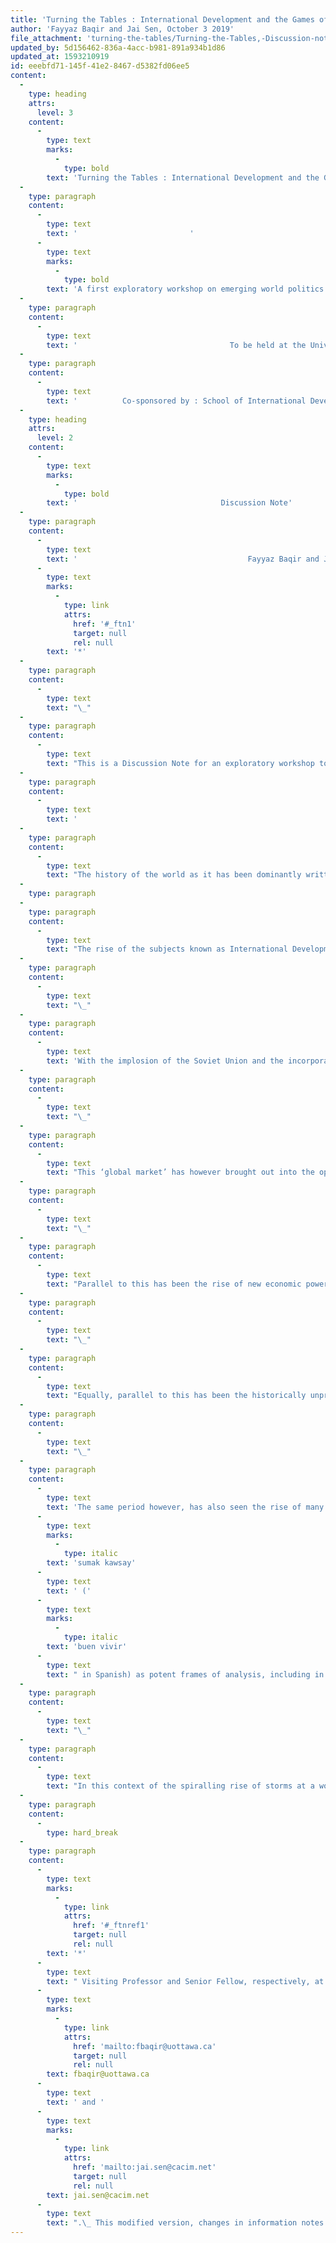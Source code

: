```yaml
---
title: 'Turning the Tables : International Development and the Games of Empire - Discussion Note'
author: 'Fayyaz Baqir and Jai Sen, October 3 2019'
file_attachment: 'turning-the-tables/Turning-the-Tables,-Discussion-note-for-Workshop.pdf'
updated_by: 5d156462-836a-4acc-b981-891a934b1d86
updated_at: 1593210919
id: eeebfd71-145f-41e2-8467-d5382fd06ee5
content:
  -
    type: heading
    attrs:
      level: 3
    content:
      -
        type: text
        marks:
          -
            type: bold
        text: 'Turning the Tables : International Development and the Games of Empire'
  -
    type: paragraph
    content:
      -
        type: text
        text: '                         '
      -
        type: text
        marks:
          -
            type: bold
        text: 'A first exploratory workshop on emerging world politics and (dis)order'
  -
    type: paragraph
    content:
      -
        type: text
        text: '                                  To be held at the University of Ottawa, November 5 2019'
  -
    type: paragraph
    content:
      -
        type: text
        text: '          Co-sponsored by : School of International Development and Globalisation Studies, University of Ottawa, Joint Chair in Women''s Studies at Carleton University and the University of Ottawa, and uOttawa Development Student Association (AEDSA), and uOttawa International Development Graduate Student Association (GDVM)'
  -
    type: heading
    attrs:
      level: 2
    content:
      -
        type: text
        marks:
          -
            type: bold
        text: '                                Discussion Note'
  -
    type: paragraph
    content:
      -
        type: text
        text: '                                      Fayyaz Baqir and Jai Sen, October 3 2019 '
      -
        type: text
        marks:
          -
            type: link
            attrs:
              href: '#_ftn1'
              target: null
              rel: null
        text: '*'
  -
    type: paragraph
    content:
      -
        type: text
        text: "\_"
  -
    type: paragraph
    content:
      -
        type: text
        text: "This is a Discussion Note for an exploratory workshop to initiate dialogue on emerging world politics and (dis)order, to be held at the University of Ottawa on November 5 2019. \_Many of us - as teachers, as researchers, as students, as development practitioners, as activists, and as normal people in our everyday lives (and also in our various identities as women, men, and people of other sexualities, as Indigenous Peoples and as settlers, as people of different colours, faiths, ethnicities, and nationalities, and as Dalits and of other castes) - are already concerned with aspects of these questions; and where it is perhaps also true that we are all, in our own ways and at our own levels, struggling to cope with the swirling and spiralling chaos that has opened up all around us; almost in every sphere of life, and down to interpersonal relations, in our workplaces and in our homes. \_Our objective is to create a space for open, critical, and cross-sectoral engagement with the big picture in our times, and for all of us to look beyond our own horizons; and where we are hopeful that this first workshop may trigger participants to taking related initiatives, perhaps even on a networked basis.\_ Given the stage that they are in their lives, we are very hopeful that this event might especially be of interest to students and to younger people, and where we are attempting to design it accordingly."
  -
    type: paragraph
    content:
      -
        type: text
        text: '                                                                                  *'
  -
    type: paragraph
    content:
      -
        type: text
        text: "The history of the world as it has been dominantly written has been about the great games that rulers, and empires, have played over centuries, through conquering, exploiting, and attempting to re-fashion the world as they knew it and in their own images.\_ Starting with tribes and then the nations that they fashioned, over the centuries the games became wars over whole continents, and have led to the rise, and the fall, of nations and of empires.\_ But this has not ended; we are continuing to witness these games in our times. \_Witness, at the moment, Venezuela, Palestine (and West Asia in general), Kashmir, Hong Kong, and Central Asia – not to speak of the continued phenomenon of colonisation, both internal and external, and in particular the treatment of Indigenous Peoples across the world as subjugated beings, such as in Brazil today but widely also still in India and elsewhere. \_But the world is also changing, and the tables turning."
  -
    type: paragraph
  -
    type: paragraph
    content:
      -
        type: text
        text: "The rise of the subjects known as International Development and Development Studies over the past half century has been a part of this dynamic, accompanying the rise of the ‘development’ project in the West (and now North).\_ Forged in competition with the rise of socialism at a world scale, the development project aimed at converting subsistence economies in former colonies into market economies through the provision of official development assistance, technical guidance, dissemination of knowledge, and institutional development.\_ This project was in direct contention with the spread of the socialist empire, and was accompanied by both sides by the militarisation and weaponisation of the world in order to protect and defend the territories they respectively thought they had control over; and then by the so-called ‘Cold War’, a kind of militarised peace between the hegemons."
  -
    type: paragraph
    content:
      -
        type: text
        text: "\_"
  -
    type: paragraph
    content:
      -
        type: text
        text: 'With the implosion of the Soviet Union and the incorporation of Russia and the former Soviet bloc countries into the capitalist market, this culminated in what has been portrayed as the creation of a global capitalist market (and ‘the end of history’), and supposedly also leading to the end of the distinction between the developed and developing economies through the building of a global elite across the North and the South; and also by the building of world-scale, multilateral, inter-state institutions and alliances – economic, political, and military (and now also surveillance) - to govern the new world that appeared to be emerging.'
  -
    type: paragraph
    content:
      -
        type: text
        text: "\_"
  -
    type: paragraph
    content:
      -
        type: text
        text: "This ‘global market’ has however brought out into the open divisions and tensions of a different kind. \_It has brought to centre stage the conflict between the materialist, utilitarian, and instrumental outlook that is the foundational characteristic of contemporary politics and economics, and a respect (and reverence) for Mother Earth and Earth Spiritualism that cultures around the world share. \_It has led to a massive intensification of climate change, to a deepening and widening of income inequalities not only in the South but also in the developed economies in the North, and to unending military conflicts; and where each of these has had (and is continuing to have) multiple outfalls, and many of which are intersecting. \_It has also contributed to the rise of fundamentalist and populist movements and politicians within societies both in the South and the North, taking advantage of the intensifying precarity and resentment that ordinary people all over the world are today experiencing as a consequence of the emergence of a single global market and framework, and that are increasingly expressing themselves as intensifying xenophobia, religious communalisms, and virulent, populist nationalisms. \_Witness South Africa, the US, and increasingly, now also countries in Europe. \_So-called ‘neoliberal globalisation’ has come home to roost, and this tendency is now in turn profoundly challenging the ‘internationalism’ and ‘multilateralism’ that was till very recently seen as the face – and the foundation - of the new world. \_"
  -
    type: paragraph
    content:
      -
        type: text
        text: "\_"
  -
    type: paragraph
    content:
      -
        type: text
        text: "Parallel to this has been the rise of new economic powers such as China and to a lesser extent India, that – with their own ambitions - are now challenging the hegemony of the North (and feeding the insecurities there), and even as societies of the North are increasingly riven by internal divisions, abandoning multilateralism, and turning inward; and where the rise of world migration in and from the South, as a consequence of the internal conflicts triggered by capitalist exploitation and now increasingly by climate change, is also threatening to turn the countries of the North into fortresses.\_ In this turbulent context, ‘development’ as it is known and experienced has now come to be quite widely perceived as colonialism – both internal and external -, including by some liberal scholars."
  -
    type: paragraph
    content:
      -
        type: text
        text: "\_"
  -
    type: paragraph
    content:
      -
        type: text
        text: "Equally, parallel to this has been the historically unprecedented, world-scale impacts brought about through the inventions of the internet and social media, with all their enormous positive impacts and potentials. \_In particular, they have also been accompanied by the weaponisation of social media, not only by the traditionally powerful such as nation-states and corporations but also by other rogue actors, both individual and institutional; and by the emergence of myriad webs of alt-facts and of mal-truths to a point where none of us now really know what is true.\_ This is a completely new existential and world-scale phenomenon, and only adding to the sense of rising and unremitting chaos and disorder that we are today experiencing - and that is becoming the new norm."
  -
    type: paragraph
    content:
      -
        type: text
        text: "\_"
  -
    type: paragraph
    content:
      -
        type: text
        text: 'The same period however, has also seen the rise of many powerful new democratising movements across the world, both in the South and the North : Among the historically and structurally marginalised including Indigenous Peoples, among historically unrecognised and unrepresented peoples and nations, among young people, and also within large sections of civil societies within dominant societies; the rise of feminism, decoloniality, and '
      -
        type: text
        marks:
          -
            type: italic
        text: 'sumak kawsay'
      -
        type: text
        text: ' ('
      -
        type: text
        marks:
          -
            type: italic
        text: 'buen vivir'
      -
        type: text
        text: " in Spanish) as potent frames of analysis, including in terms of looking at state and nation; the rise of the first state in the contemporary world that is led by Indigenous Peoples, the Plurinational State of Bolivia; and today propelled also by the rise of a growing and shared consciousness of the existential crisis posed by climate change, across the world. \_These powerful currents are both intertwining among themselves and also clashing with the rising xenophobia and inward turns that are simultaneously taking place, and have already succeeded in challenging the status quo and in bringing about many deep changes in lives in societies across the world."
  -
    type: paragraph
    content:
      -
        type: text
        text: "\_"
  -
    type: paragraph
    content:
      -
        type: text
        text: "In this context of the spiralling rise of storms at a world scale, we are confronted with the stark choice between the survival of unregulated capitalism and empire and the survival of life on Mother Earth. \_The moment we are now in calls for revisiting assumptions, objectives, and laws governing the development and unfolding of the potentials of the global community, and our relationships with Mother Earth. \_Does this situation then also call for revisiting the content, focus, and scope of Development Studies and of International Development ? \_Specifically, what can Development Studies do as a discipline, and lens, to contribute to finding ways to address the emerging situation ? \_And how do the newly-resurgent sections that exist in all societies - such as Indigenous Peoples and Dalits - view this moment, and this subject ?\_ Do we all perhaps need to search for a new, decolonised, and more pluralist paradigm ?\_\_"
  -
    type: paragraph
    content:
      -
        type: hard_break
  -
    type: paragraph
    content:
      -
        type: text
        marks:
          -
            type: link
            attrs:
              href: '#_ftnref1'
              target: null
              rel: null
        text: '*'
      -
        type: text
        text: " Visiting Professor and Senior Fellow, respectively, at the School of International Development and Globalisation Studies, University of Ottawa.\_ "
      -
        type: text
        marks:
          -
            type: link
            attrs:
              href: 'mailto:fbaqir@uottawa.ca'
              target: null
              rel: null
        text: fbaqir@uottawa.ca
      -
        type: text
        text: ' and '
      -
        type: text
        marks:
          -
            type: link
            attrs:
              href: 'mailto:jai.sen@cacim.net'
              target: null
              rel: null
        text: jai.sen@cacim.net
      -
        type: text
        text: ".\_ This modified version, changes in information notes only, October 28 2019."
---
```

